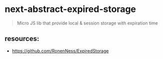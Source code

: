 # next-abstract-expired-storage
> Micro JS lib that provide local &amp; session storage with expiration time

## resources:
+ https://github.com/RonenNess/ExpiredStorage
